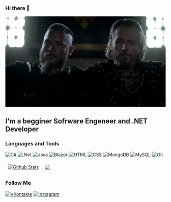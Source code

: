 ### Hi there 👋

<p align="center">
  <img name = "header" src="img/vikings.jpg">
</p>


## I'm a begginer Sofrware Engeneer and .NET Developer

### Languages and Tools

![C#](https://img.shields.io/badge/-C_%23-2A9BD7?style=for-the-badge&logo=Sharp&logoColor=000000)
![.Net](https://img.shields.io/badge/-.Net_Core-2A9BD7?style=for-the-badge&logo=.NET&logoColor=000000)
![Java](https://img.shields.io/badge/-Java-2A9BD7?style=for-the-badge&logo=Java&logoColor=000000)
![Blazor](https://img.shields.io/badge/-Blazor-2A9BD7?style=for-the-badge&logo=Blazor&logoColor=000000)
![HTML](https://img.shields.io/badge/-HTML-2A9BD7?style=for-the-badge&logo=HTML5&logoColor=000000)
![CSS](https://img.shields.io/badge/-CSS-2A9BD7?style=for-the-badge&logo=CSS&logoColor=000000)
![MongoDB](https://img.shields.io/badge/-MongoDB-2A9BD7?style=for-the-badge&logo=MongoDB&logoColor=000000)
![MySQL](https://img.shields.io/badge/-MySQL-2A9BD7?style=for-the-badge&logo=MySQL&logoColor=000000)
![Git](https://img.shields.io/badge/-Git-2A9BD7?style=for-the-badge&logo=Git&logoColor=000000)

<a href="https://github.com/rmdeuce">
  <img align="center" style="margin:0.5rem" src="https://github-readme-stats.vercel.app/api?username=rmdeuce&show_icons=true&theme=tokyonight" alt="Github Stats" />
</a>

<a href="https://github.com/rmdeuce">
  <img align="center" style="margin:0.5rem" src="https://github-readme-stats.vercel.app/api/top-langs/?username=rmdeuce" />
</a>

### Follow Me
[![VKontakte](https://img.shields.io/badge/-VKontakte-2A9BD7?style=for-the-badge&logo=VK&logoColor=000000)](https://vk.com/rmdeuce)
[![Instagram](https://img.shields.io/badge/-Instagram-2A9BD7?style=for-the-badge&logo=Instagram&logoColor=000000)](https://www.instagram.com/rmdeuce)




